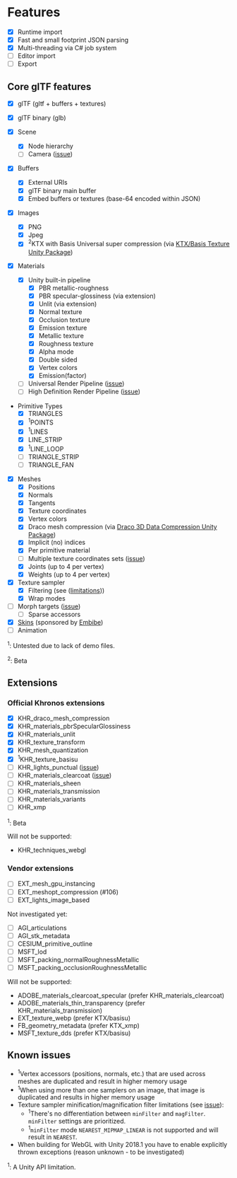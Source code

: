 # Features

- [x] Runtime import
- [x] Fast and small footprint JSON parsing
- [x] Multi-threading via C# job system
- [ ] Editor import
- [ ] Export

## Core glTF features

- [x] glTF (gltf + buffers + textures)
- [x] glTF binary (glb)

- [x] Scene
  - [x] Node hierarchy
  - [ ] Camera ([issue](../issues/12))
- [x] Buffers
  - [x] External URIs
  - [x] glTF binary main buffer
  - [x] Embed buffers or textures (base-64 encoded within JSON)
- [x] Images
  - [x] PNG
  - [x] Jpeg
  - [x] <sup>2</sup>KTX with Basis Universal super compression (via [KTX/Basis Texture Unity Package](https://github.com/atteneder/KtxUnity))
- [x] Materials
  - [x] Unity built-in pipeline
    - [x] PBR metallic-roughness
    - [x] PBR specular-glossiness (via extension)
    - [x] Unlit (via extension)
    - [x] Normal texture
    - [x] Occlusion texture
    - [x] Emission texture
    - [x] Metallic texture
    - [x] Roughness texture
    - [x] Alpha mode
    - [x] Double sided
    - [x] Vertex colors
    - [x] Emission(factor)
  - [ ] Universal Render Pipeline ([issue](../issues/41))
  - [ ] High Definition Render Pipeline ([issue](../issues/42))
- Primitive Types
  - [x] TRIANGLES
  - [x] <sup>1</sup>POINTS
  - [x] <sup>1</sup>LINES
  - [x] LINE_STRIP
  - [x] <sup>1</sup>LINE_LOOP
  - [ ] TRIANGLE_STRIP
  - [ ] TRIANGLE_FAN
- [x] Meshes
  - [x] Positions
  - [x] Normals
  - [x] Tangents
  - [x] Texture coordinates
  - [x] Vertex colors
  - [x] Draco mesh compression (via [Draco 3D Data Compression Unity Package](https://github.com/atteneder/DracoUnity))
  - [x] Implicit (no) indices
  - [x] Per primitive material
  - [ ] Multiple texture coordinates sets ([issue](../issues/34))
  - [x] Joints (up to 4 per vertex)
  - [x] Weights (up to 4 per vertex)
- [x] Texture sampler
  - [x] Filtering (see ([limitations](#knownissues)))
  - [x] Wrap modes
- [ ] Morph targets ([issue](../issues/8))
  - [ ] Sparse accessors
- [x] [Skins](https://github.com/KhronosGroup/glTF/blob/master/specification/2.0/README.md#skins) (sponsored by [Embibe](https://www.embibe.com))
- [ ] Animation

<sup>1</sup>: Untested due to lack of demo files.

<sup>2</sup>: Beta

## Extensions

### Official Khronos extensions

- [x] KHR_draco_mesh_compression
- [x] KHR_materials_pbrSpecularGlossiness
- [x] KHR_materials_unlit
- [x] KHR_texture_transform
- [x] KHR_mesh_quantization
- [x] <sup>1</sup>KHR_texture_basisu
- [ ] KHR_lights_punctual ([issue](../issues/17))
- [ ] KHR_materials_clearcoat ([issue](../issues/68))
- [ ] KHR_materials_sheen
- [ ] KHR_materials_transmission
- [ ] KHR_materials_variants
- [ ] KHR_xmp

<sup>1</sup>: Beta

Will not be supported:

- KHR_techniques_webgl

### Vendor extensions

- [ ] EXT_mesh_gpu_instancing
- [ ] EXT_meshopt_compression (#106)
- [ ] EXT_lights_image_based

Not investigated yet:

- [ ] AGI_articulations
- [ ] AGI_stk_metadata
- [ ] CESIUM_primitive_outline
- [ ] MSFT_lod
- [ ] MSFT_packing_normalRoughnessMetallic
- [ ] MSFT_packing_occlusionRoughnessMetallic

Will not be supported:

- ADOBE_materials_clearcoat_specular (prefer KHR_materials_clearcoat)
- ADOBE_materials_thin_transparency (prefer KHR_materials_transmission)
- EXT_texture_webp (prefer KTX/basisu)
- FB_geometry_metadata (prefer KTX_xmp)
- MSFT_texture_dds (prefer KTX/basisu)

## <a name="knownissues">Known issues

- <sup>1</sup>Vertex accessors (positions, normals, etc.) that are used across meshes are duplicated and result in higher memory usage
- <sup>1</sup>When using more than one samplers on an image, that image is duplicated and results in higher memory usage
- Texture sampler minification/magnification filter limitations (see [issue](issues/61)):
  - <sup>1</sup>There's no differentiation between `minFilter` and `magFilter`. `minFilter` settings are prioritized.
  - <sup>1</sup>`minFilter` mode `NEAREST_MIPMAP_LINEAR` is not supported and will result in `NEAREST`.
- When building for WebGL with Unity 2018.1 you have to enable explicitly thrown exceptions (reason unknown - to be investigated)

<sup>1</sup>: A Unity API limitation.
